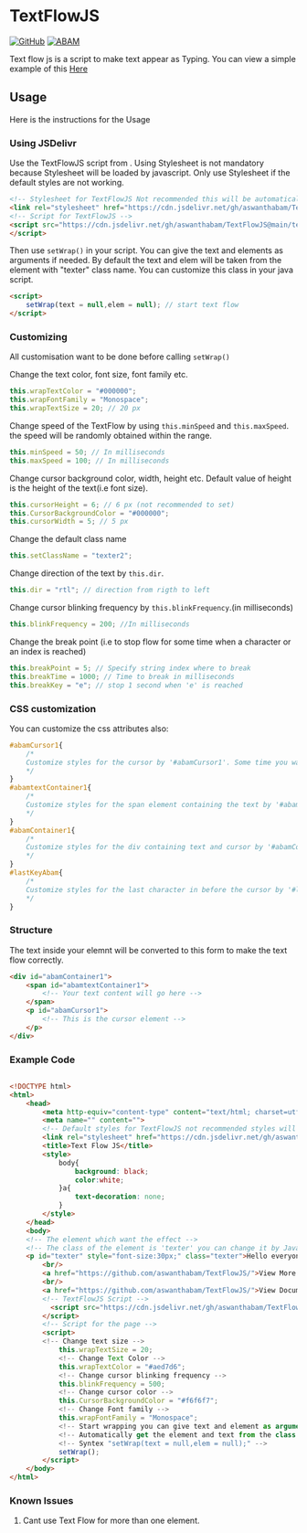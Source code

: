 # TextFlowJS

[![GitHub](https://badgen.net/badge/icon/github?icon=github&label)](https://github.com/aswanthabam) [![ABAM](https://badgen.net/badge/ABAM/view/)](https://abam.herokuapp.com/projects/TextFlowJS)

Text flow js is a script to make text appear as Typing. You can view a simple example of this <a href="https://aswanthabam.github.io/TextFlowJS/">Here</a>

## Usage
Here is the instructions for the Usage

### Using JSDelivr
Use the TextFlowJS script from . Using Stylesheet is not mandatory because Stylesheet will be loaded by javascript. Only use Stylesheet if the default styles are not working.

```html
<!-- Stylesheet for TextFlowJS Not recommended this will be automatically loaded by javascript -->
<link rel="stylesheet" href="https://cdn.jsdelivr.net/gh/aswanthabam/TextFlowJS@main/style.css">
<!-- Script for TextFlowJS -->
<script src="https://cdn.jsdelivr.net/gh/aswanthabam/TextFlowJS@main/textWrap.js" type="text/javascript" charset="utf-8">
</script>
```
Then use ```setWrap()``` in your script. You can give the text and elements as arguments if needed. By default the text and elem will be taken from the element with "texter" class name. You can customize this class in your java script.
```html
<script>
    setWrap(text = null,elem = null); // start text flow
</script>
```

### Customizing
All customisation want to be done before calling ```setWrap()```

Change the text color, font size, font family etc.
```js
this.wrapTextColor = "#000000";
this.wrapFontFamily = "Monospace";
this.wrapTextSize = 20; // 20 px
```
Change speed of the TextFlow by using ```this.minSpeed``` and ```this.maxSpeed```. the speed will be randomly obtained within the range.
```js
this.minSpeed = 50; // In milliseconds
this.maxSpeed = 100; // In milliseconds
```
Change cursor background color, width, height etc. Default value of height is the height of the text(i.e font size).
```js
this.cursorHeight = 6; // 6 px (not recommended to set)
this.CursorBackgroundColor = "#000000";
this.cursorWidth = 5; // 5 px
```
Change the default class name
```js
this.setClassName = "texter2";
```
Change direction of the text by ```this.dir```.
```js
this.dir = "rtl"; // direction from rigth to left
```
Change cursor blinking frequency by ```this.blinkFrequency```.(in milliseconds)
```js
this.blinkFrequency = 200; //In milliseconds
```
Change the break point (i.e to stop flow for some time when a character or an index is reached)
```js
this.breakPoint = 5; // Specify string index where to break
this.breakTime = 1000; // Time to break in milliseconds
this.breakKey = "e"; // stop 1 second when 'e' is reached
```
### CSS customization

You can customize the css attributes also: 
```css
#abamCursor1{
    /*
    Customize styles for the cursor by '#abamCursor1'. Some time you want to use '!important' to change default values
    */
}
#abamtextContainer1{
    /*
    Customize styles for the span element containing the text by '#abamtextContainer1'. Some time you want to use '!important' to change default values
    */
}
#abamContainer1{
    /*
    Customize styles for the div containing text and cursor by '#abamContainer1'. Some time you want to use '!important' to change default values
    */
}
#lastKeyAbam{
    /*
    Customize styles for the last character in before the cursor by '#lastKeyAbam1'. Some time you want to use '!important' to change default values
    */
}
```

### Structure
The text inside your elemnt will be converted to this form to make the text flow correctly.
```html
<div id="abamContainer1">
    <span id="abamtextContainer1">
        <!-- Your text content will go here -->
    </span>
    <p id="abamCursor1">
        <!-- This is the cursor element -->
    </p>
</div>
```

### Example Code

```html

<!DOCTYPE html>
<html>
    <head>
        <meta http-equiv="content-type" content="text/html; charset=utf-8" />
        <meta name="" content="">
        <!-- Default styles for TextFlowJS not recommended styles will be automatically loaded by JavaScript -->
        <link rel="stylesheet" href="https://cdn.jsdelivr.net/gh/aswanthabam/TextFlowJS@main/style.css"/>
        <title>Text Flow JS</title>
        <style>
            body{
                background: black;
                color:white;
            }a{
                text-decoration: none;
            }
        </style>
    </head>
    <body>
    <!-- The element which want the effect -->
    <!-- The class of the element is 'texter' you can change it by JavaScript -->
    <p id="texter" style="font-size:30px;" class="texter">Hello everyone welcome to TextFlowJS by Aswanth V C. this is an example of the output of using TextFlowJS</p>
        <br/>
        <a href="https://github.com/aswanthabam/TextFlowJS/">View More In GitHub</a>
        <br/>
        <a href="https://github.com/aswanthabam/TextFlowJS/">View Documentation</a>
        <!-- TextFlowJS Script -->
          <script src="https://cdn.jsdelivr.net/gh/aswanthabam/TextFlowJS@main/textWrap.js" type="text/javascript" charset="utf-8">
        </script>
        <!-- Script for the page -->
        <script>
        <!-- Change text size -->
            this.wrapTextSize = 20;
            <!-- Change Text Color -->
            this.wrapTextColor = "#aed7d6";
            <!-- Change cursor blinking frequency -->
            this.blinkFrequency = 500;
            <!-- Change cursor color -->
            this.CursorBackgroundColor = "#f6f6f7";
            <!-- Change Font family -->
            this.wrapFontFamily = "Monospace";
            <!-- Start wrapping you can give text and element as arguments -->
            <!-- Automatically get the element and text from the class -->
            <!-- Syntex "setWrap(text = null,elem = null);" -->
            setWrap();
        </script>
    </body>
</html>
```

### Known Issues

1) Cant use Text Flow for more than one element.